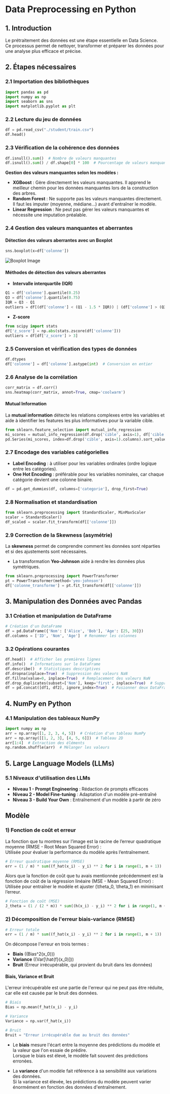 # Data Preprocessing en Python

## 1. Introduction

Le prétraitement des données est une étape essentielle en Data Science. Ce processus permet de nettoyer, transformer et préparer les données pour une analyse plus efficace et précise.

## 2. Étapes nécessaires

### 2.1 Importation des bibliothèques

```python
import pandas as pd
import numpy as np
import seaborn as sns
import matplotlib.pyplot as plt
```

### 2.2 Lecture du jeu de données

```python
df = pd.read_csv("./student/train.csv")
df.head()
```

### 2.3 Vérification de la cohérence des données

```python
df.isnull().sum()  # Nombre de valeurs manquantes
df.isnull().sum() / df.shape[0] * 100  # Pourcentage de valeurs manquantes
```

**Gestion des valeurs manquantes selon les modèles :**
- **XGBoost** : Gère directement les valeurs manquantes. Il apprend le meilleur chemin pour les données manquantes lors de la construction des arbres.
- **Random Forest** : Ne supporte pas les valeurs manquantes directement. Il faut les imputer (moyenne, médiane...) avant d'entraîner le modèle.
- **Linear Regression** : Ne peut pas gérer les valeurs manquantes et nécessite une imputation préalable.

### 2.4 Gestion des valeurs manquantes et aberrantes

#### Détection des valeurs aberrantes avec un Boxplot

```python
sns.boxplot(x=df['colonne'])
```

![Boxplot Image](https://github.com/user-attachments/assets/4b4403fe-6576-4921-b931-9b4659ddc9e1)

#### Méthodes de détection des valeurs aberrantes

- **Intervalle interquartile (IQR)**

```python
Q1 = df['colonne'].quantile(0.25)
Q3 = df['colonne'].quantile(0.75)
IQR = Q3 - Q1
outliers = df[(df['colonne'] < (Q1 - 1.5 * IQR)) | (df['colonne'] > (Q3 + 1.5 * IQR))]
```

- **Z-score**

```python
from scipy import stats
df['z_score'] = np.abs(stats.zscore(df['colonne']))
outliers = df[df['z_score'] > 3]
```

### 2.5 Conversion et vérification des types de données

```python
df.dtypes
df['colonne'] = df['colonne'].astype(int)  # Conversion en entier
```

### 2.6 Analyse de la corrélation

```python
corr_matrix = df.corr()
sns.heatmap(corr_matrix, annot=True, cmap='coolwarm')
```

#### Mutual Information

La **mutual information** détecte les relations complexes entre les variables et aide à identifier les features les plus informatives pour la variable cible.

```python
from sklearn.feature_selection import mutual_info_regression
mi_scores = mutual_info_regression(df.drop('cible', axis=1), df['cible'])
pd.Series(mi_scores, index=df.drop('cible', axis=1).columns).sort_values(ascending=False)
```

### 2.7 Encodage des variables catégorielles

- **Label Encoding** : à utiliser pour les variables ordinales (ordre logique entre les catégories).
- **One Hot Encoding** : préférable pour les variables nominales, car chaque catégorie devient une colonne binaire.

```python
df = pd.get_dummies(df, columns=['categorie'], drop_first=True)
```

### 2.8 Normalisation et standardisation

```python
from sklearn.preprocessing import StandardScaler, MinMaxScaler
scaler = StandardScaler()
df_scaled = scaler.fit_transform(df[['colonne']])
```

### 2.9 Correction de la Skewness (asymétrie)

La **skewness** permet de comprendre comment les données sont réparties et si des ajustements sont nécessaires.

- La transformation **Yeo-Johnson** aide à rendre les données plus symétriques.

```python
from sklearn.preprocessing import PowerTransformer
pt = PowerTransformer(method='yeo-johnson')
df['colonne_transforme'] = pt.fit_transform(df[['colonne']])
```

## 3. Manipulation des Données avec Pandas

### 3.1 Création et manipulation de DataFrame

```python
# Création d'un DataFrame
df = pd.DataFrame({'Nom': ['Alice', 'Bob'], 'Age': [25, 30]})
df.columns = ['ID', 'Nom', 'Age']  # Renommer les colonnes
```

### 3.2 Opérations courantes

```python
df.head()  # Afficher les premières lignes
df.info()  # Informations sur le DataFrame
df.describe()  # Statistiques descriptives
df.dropna(inplace=True)  # Suppression des valeurs NaN
df.fillna(value=0, inplace=True)  # Remplacement des valeurs NaN
df.drop_duplicates(subset=['Nom'], keep='first', inplace=True)  # Suppression des doublons
df = pd.concat([df1, df2], ignore_index=True)  # Fusionner deux DataFrames
```

## 4. NumPy en Python

### 4.1 Manipulation des tableaux NumPy

```python
import numpy as np
arr = np.array([1, 2, 3, 4, 5])  # Création d'un tableau NumPy
arr = np.array([[1, 2, 3], [4, 5, 6]])  # Tableau 2D
arr[1:4]  # Extraction des éléments
np.random.shuffle(arr)  # Mélanger les valeurs
```

## 5. Large Language Models (LLMs)

### 5.1 Niveaux d'utilisation des LLMs

- **Niveau 1 - Prompt Engineering** : Rédaction de prompts efficaces
- **Niveau 2 - Model Fine-tuning** : Adaptation d'un modèle pré-entraîné
- **Niveau 3 - Build Your Own** : Entraînement d'un modèle à partir de zéro

## Modèle

### 1) Fonction de coût et erreur

La fonction que tu montres sur l’image est la racine de l’erreur quadratique moyenne (RMSE - Root Mean Squared Error) :  
Utilisée pour évaluer la performance du modèle après l’entraînement.

```python
# Erreur quadratique moyenne (RMSE)
err = (1 / m) * sum((f_hat(x_i) - y_i) ** 2 for i in range(1, m + 1))
```

Alors que la fonction de coût que tu avais mentionnée précédemment est la fonction de coût de la régression linéaire (MSE - Mean Squared Error) :  
Utilisée pour entraîner le modèle et ajuster \(\theta_0, \theta_1\) en minimisant l’erreur.

```python
# Fonction de coût (MSE)
J_theta = (1 / (2 * m)) * sum((h(x_i) - y_i) ** 2 for i in range(1, m + 1))
```

### 2) Décomposition de l'erreur biais-variance (RMSE)

```python
# Erreur totale
err = (1 / m) * sum((f_hat(x_i) - y_i) ** 2 for i in range(1, m + 1))
```

On décompose l'erreur en trois termes :  
- **Biais** (\(Bias^2(x_0)\))  
- **Variance** (\(Var[\hat{f}(x_0)]\))  
- **Bruit** (Erreur irrécupérable, qui provient du bruit dans les données)

#### Biais, Variance et Bruit

L'erreur irrécupérable est une partie de l'erreur qui ne peut pas être réduite, car elle est causée par le bruit des données.

```python
# Biais
Bias = np.mean(f_hat(x_i) - y_i)

# Variance
Variance = np.var(f_hat(x_i))

# Bruit
Bruit = "Erreur irrécupérable due au bruit des données"
```

- Le **biais** mesure l'écart entre la moyenne des prédictions du modèle et la valeur que l'on essaie de prédire.  
  Lorsque le biais est élevé, le modèle fait souvent des prédictions erronées.
  
- La **variance** d'un modèle fait référence à sa sensibilité aux variations des données.  
  Si la variance est élevée, les prédictions du modèle peuvent varier énormément en fonction des données d'entraînement.
```

